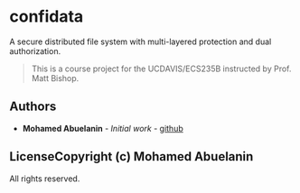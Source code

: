 # confidata

A secure distributed file system with multi-layered protection and dual authorization.

> This is a course project for the UCDAVIS/ECS235B instructed by Prof. Matt Bishop.

## Authors

* **Mohamed Abuelanin** - *Initial work* - [github](https://github.com/mr-eyes)

## LicenseCopyright (c) Mohamed Abuelanin

All rights reserved.